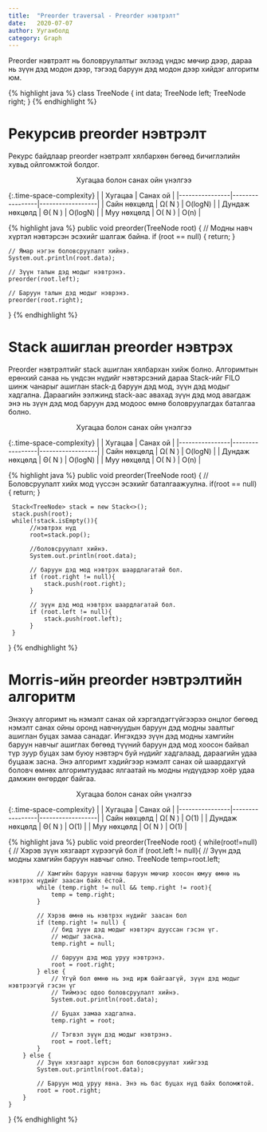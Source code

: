 ```yaml
---
title:  "Preorder traversal - Preorder нэвтрэлт"
date:   2020-07-07
author: Ууганболд
category: Graph
---
```


Preorder нэвтрэлт нь боловруулалтыг эхлээд үндэс мөчир дээр, дараа нь зүүн дэд модон дээр, тэгээд баруун дэд модон дээр хийдэг алгоритм юм.

{% highlight java %}
class TreeNode {
    int data;
    TreeNode left;
    TreeNode right;
}
{% endhighlight %}

# Рекурсив preorder нэвтрэлт 

Рекурс байдлаар preorder нэвтрэлт хялбархөн бөгөөд бичиглэлийн хувьд ойлгомжтой болдог.

<center class="table-title">Хугацаа болон санах ойн үнэлгээ</center>

{:.time-space-complexity}
|                | Хугацаа         | Санах ой         |
|----------------|-----------------|------------------|
| Сайн нөхцөлд   | Ω( N )      | O(logN)             |
| Дундаж нөхцөлд | Θ( N )      | O(logN)             |
| Муу нөхцөлд    | O(  N )      | O(n)             |

{% highlight java %}
public void preorder(TreeNode root) {
    // Модны навч хүртэл нэвтэрсэн эсэхийг шалгаж байна.
    if (root == null) {
      return;
    }

    // Ямар нэгэн боловсруулалт хийнэ.
    System.out.println(root.data);

    // Зүүн талын дэд модыг нэвтрэнэ.
    preorder(root.left);

    // Баруун талын дэд модыг нэврэнэ.
    preorder(root.right);
}
{% endhighlight %}

# Stack ашиглан preorder нэвтрэх
Preorder нэвтрэлтийг stack ашиглан хялбархан хийж болно.
Алгоримтын ерөнхий санаа нь үндсэн нүдийг нэвтэрсэний дараа Stack-ийг FILO шинж чанарыг ашиглан stack-д
баруун дэд мод, зүүн дэд модыг хадгална. Дараагийн ээлжинд stack-аас авахад зүүн дэд мод авагдаж энэ нь зүүн дэд мод баруун дэд модоос өмнө боловруулагдах баталгаа болно.

<center class="table-title">Хугацаа болон санах ойн үнэлгээ</center>

{:.time-space-complexity}
|                | Хугацаа         | Санах ой         |
|----------------|-----------------|------------------|
| Сайн нөхцөлд   | Ω( N )      | O(logN)             |
| Дундаж нөхцөлд | Θ( N )      | O(logN)             |
| Муу нөхцөлд    | O(  N )      | O(n)             |

{% highlight java %}
public void preorder(TreeNode root) {
     // Боловсруулалт хийх мод үүссэн эсэхийг баталгаажуулна. 
     if(root == null){
         return;
     }

     Stack<TreeNode> stack = new Stack<>();
     stack.push(root);
     while(!stack.isEmpty()){
          //нэвтрэх нүд
          root=stack.pop();

          //боловсруулалт хийнэ.
          System.out.println(root.data);

          // баруун дэд мод нэвтрэх шаардлагатай бол.
          if (root.right != null){
              stack.push(root.right);
          }

          // зүүн дэд мод нэвтрэх шаардлагатай бол.
          if (root.left != null){
              stack.push(root.left);
          }
     }
}
{% endhighlight %}

# Morris-ийн preorder нэвтрэлтийн алгоритм

Энэхүү алгоримт нь нэмэлт санах ой хэргэлдэггүйгээрээ онцлог бөгөөд нэмэлт санах ойны оронд навчнуудын баруун дэд модны заалтыг ашиглан буцах замаа санадаг. Ингэхдээ зүүн дэд модны хамгийн баруун навчыг ашиглах бөгөөд түүний баруун дэд мод хоосон байвал түр зуур буцах зам буюу нэвтэрч буй нүдийг хадгалаад, дараагийн удаа буцааж засна.
Энэ алгоримт хэдийгээр нэмэлт санах ой шаардахгүй боловч өмнөх алгоримтуудаас ялгаатай нь модны нүдүүдээр хоёр удаа дамжин өнгөрдөг байгаа.

<center class="table-title">Хугацаа болон санах ойн үнэлгээ</center>

{:.time-space-complexity}
|                | Хугацаа         | Санах ой         |
|----------------|-----------------|------------------|
| Сайн нөхцөлд   | Ω( N )      | O(1)             |
| Дундаж нөхцөлд | Θ( N )      | O(1)             |
| Муу нөхцөлд    | O( N )      | O(1)             |


{% highlight java %}
public void preorder(TreeNode root) {
    while(root!=null){
        // Хэрэв зүүн хязгаарт хүрээгүй бол
        if (root.left != null){
            // Зүүн дэд модны хамгийн баруун навчыг олно.
            TreeNode temp=root.left;

            // Хамгийн баруун навчны баруун мөчир хоосон юмуу өмнө нь нэвтрэх нүдийг заасан байх ёстой.
            while (temp.right != null && temp.right != root){
                temp = temp.right;
            }

            // Хэрэв өмнө нь нэвтрэх нүдийг заасан бол
            if (temp.right != null) {
                // бид зүүн дэд модыг нэвтэрч дууссан гэсэн үг.
                // модыг засна.
                temp.right = null;

                // баруун дэд мод уруу нэвтрэнэ.
                root = root.right;
            } else {
                // Үгүй бол өмнө нь энд ирж байгаагүй, зүүн дэд модыг нэвтрээгүй гэсэн үг
                // Тиймээс одоо боловсруулалт хийнэ.
                System.out.println(root.data);

                // Буцах замаа хадгална.
                temp.right = root;

                // Тэгвэл зүүн дэд модыг нэвтрэнэ.
                root = root.left;
            }
        } else {
            // Зүүн хязгаарт хүрсэн бол боловсруулат хийгээд
            System.out.println(root.data);

            // Баруун мод уруу явна. Энэ нь бас буцах нүд байх боломжтой.
            root = root.right;
        }
    }
}
{% endhighlight %}
